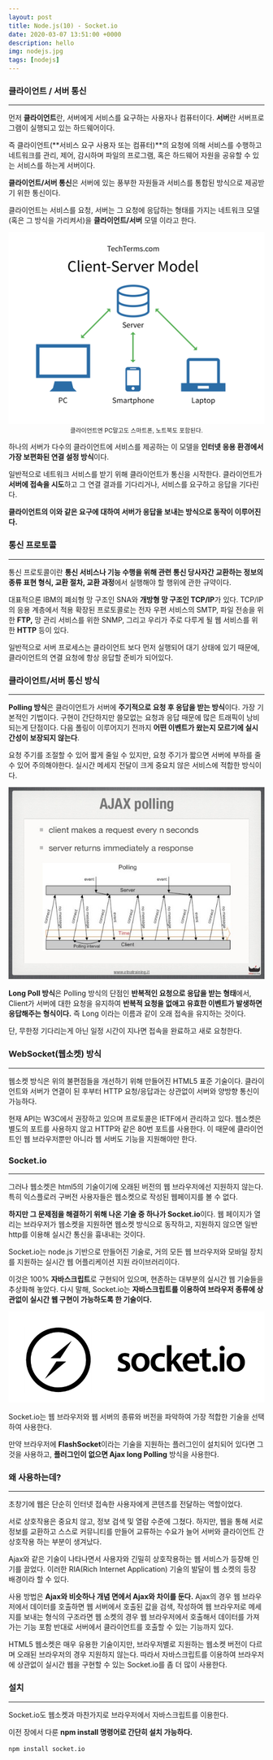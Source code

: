 ```yaml
---
layout: post
title: Node.js(10) - Socket.io
date: 2020-03-07 13:51:00 +0000
description: hello
img: nodejs.jpg
tags: [nodejs]
---
```


### 클라이언트 / 서버 통신

---

먼저 **클라이언트**란, 서버에게 서비스를 요구하는 사용자나 컴퓨터이다. **서버**란 서버프로그램이 실행되고 있는 하드웨어이다.

즉 클라이언트(**서비스 요구 사용자 또는 컴퓨터)**의 요청에 의해 서비스를 수행하고 네트워크를 관리, 제어, 감시하며 파일의 프로그램, 혹은 하드웨어 자원을 공유할 수 있는 서비스를 하는게 서버이다.

**클라이언트/서버 통신**은 서버에 있는 풍부한 자원들과 서비스를 통합된 방식으로 제공받기 위한 통신이다.

클라이언트는 서비스를 요청, 서버는 그 요청에 응답하는 형태를 가지는 네트워크 모델(혹은 그 방식을 가리켜서)을 **클라이언트/서버** 모델 이라고 한다.

<center><img src="/assets/img/nodejs/2020-03-07-Node.js-공부(10)/1.png"></center>
<center><small>클라이언트엔 PC말고도 스마트폰, 노트북도 포함된다.</small></center>

하나의 서버가 다수의 클라이언트에 서비스를 제공하는 이 모델을 **인터넷 응용 환경에서 가장 보편화된 연결 설정 방식**이다.

일반적으로 네트워크 서비스를 받기 위해 클라이언트가 통신을 시작한다. 클라이언트가 **서버에 접속을 시도**하고 그 연결 결과를 기다리거나, 서비스를 요구하고 응답을 기다린다.

**클라이언트의 이와 같은 요구에 대하여 서버가 응답을 보내는 방식으로 동작이 이루어진다.**

### 통신 프로토콜

---

통신 프로토콜이란 **통신 서비스나 기능 수행을 위해 관련 통신 당사자간 교환하는 정보의 종류 표현 형식, 교환 절차, 교환 과정**에서 실행해야 할 행위에 관한 규약이다.

대표적으론 IBM의 폐쇠형 망 구조인 SNA와 **개방형 망 구조인 TCP/IP**가 있다. TCP/IP의 응용 계층에서 적용 확장된 프로토콜로는 전자 우편 서비스의 SMTP, 파일 전송을 위한 **FTP,** 망 관리 서비스를 위한 SNMP, 그리고 우리가 주로 다루게 될 웹 서비스를 위한 **HTTP** 등이 있다.

일반적으로 서버 프로세스는 클라이언트 보다 먼저 실행되어 대기 상태에 있기 때문에, 클라이언트의 연결 요청에 항상 응답할 준비가 되어있다.

### 클라이언트/서버 통신 방식

---

**Polling 방식**은 클라이언트가 서버에 **주기적으로 요청 후 응답을 받는 방식**이다. 가장 기본적인 기법이다. 구현이 간단하지만 쓸모없는 요청과 응답 때문에 많은 트래픽이 낭비되는게 단점이다. 다음 폴링이 이루어지기 전까지 **어떤 이벤트가 왔는지 모르기에 실시간성이 보장되지 않는다**.

요청 주기를 조절할 수 있어 짧게 줄일 수 있지만, 요청 주기가 짧으면 서버에 부하를 줄 수 있어 주의해야한다. 실시간 메세지 전달이 크게 중요치 않은 서비스에 적합한 방식이다.

<center><img src="/assets/img/nodejs/2020-03-07-Node.js-공부(10)/2.png"></center>

**Long Poll 방식**은 Polling 방식의 단점인 **반복적인 요청으로 응답을 받는 형태**에서, Client가 서버에 대한 요청을 유지하여 **반복적 요청을 없애고 유효한 이벤트가 발생하면 응답해주는 형식이다.** 즉 Long 이라는 이름과 같이 오래 접속을 유지하는 것이다.

단, 무한정 기다리는게 아닌 일정 시간이 지나면 접속을 완료하고 새로 요청한다.

### WebSocket(웹소켓) 방식

---

웹소켓 방식은 위의 불편점들을 개선하기 위해 만들어진 HTML5 표준 기술이다. 클라이언트와 서버가 연결이 된 후부터 HTTP 요청/응답과는 상관없이 서버와 양방향 통신이 가능하다.

현재 API는 W3C에서 권장하고 있으며 프로토콜은 IETF에서 관리하고 있다. 웹소켓은 별도의 포트를 사용하지 않고 HTTP와 같은 80번 포트를 사용한다. 이 때문에 클라이언트인 웹 브라우저뿐만 아니라 웹 서버도 기능을 지원해야만 한다.

<center>
<ins class="kakao_ad_area" style="display:none; margin-top: 15px;" 
 data-ad-unit    = "DAN-1iykkck0nlqnp" 
 data-ad-width   = "250" 
 data-ad-height  = "250"></ins> 
<script type="text/javascript" src="//t1.daumcdn.net/kas/static/ba.min.js" async></script>
</center>

### Socket.io

---

그러나 웹소켓은 html5의 기술이기에 오래된 버전의 웹 브라우저에선 지원하지 않는다. 특히 익스플로러 구버전 사용자들은 웹소켓으로 작성된 웹페이지를 볼 수 없다.

**하지만 그 문제점을 해결하기 위해 나온 기술 중 하나가 Socket.io**이다. 웹 페이지가 열리는 브라우저가 웹소켓을 지원하면 웹소켓 방식으로 동작하고, 지원하지 않으면 일반 http를 이용해 실시간 통신을 흉내내는 것이다.

Socket.io는 node.js 기반으로 만들어진 기술로, 거의 모든 웹 브라우저와 모바일 장치를 지원하는 실시간 웹 어플리케이션 지원 라이브러리이다.

이것은 100% **자바스크립트**로 구현되어 있으며, 현존하는 대부분의 실시간 웹 기술들을 추상화해 놓았다. 다시 말해, Socket.io는 **자바스크립트를 이용하여 브라우저 종류에 상관없이 실시간 웹 구현이 가능하도록 한 기술이다.**

<center><img src="/assets/img/nodejs/2020-03-07-Node.js-공부(10)/3.png"></center>

Socket.io는 웹 브라우저와 웹 서버의 종류와 버전을 파악하여 가장 적합한 기술을 선택하여 사용한다.

만약 브라우저에 **FlashSocket**이라는 기술을 지원하는 플러그인이 설치되어 있다면 그것을 사용하고, **플러그인이 없으면 Ajax  long Polling** 방식을 사용한다.

### 왜 사용하는데?

---

초창기에 웹은 단순히 인터넷 접속한 사용자에게 콘텐츠를 전달하는 역할이었다.

서로 상호작용은 중요치 않고, 정보 검색 및 열람 수준에 그쳤다. 하지만, 웹을 통해 서로 정보를 교환하고 스스로 커뮤니티를 만들어 교류하는 수요가 늘어 서버와 클라이언트 간 상호작용 하는 부분이 생겨났다.

Ajax와 같은 기술이 나타나면서 사용자와 긴밀히 상호작용하는 웹 서비스가 등장해 인기를 끌었다. 이러한 RIA(Rich Internet Application) 기술의 발달이 웹 소켓의 등장 배경이라 할 수 있다.

사용 방법은 **Ajax와 비슷하나 개념 면에서 Ajax와 차이를 둔다.** Ajax의 경우 웹 브라우저에서 데이터를 호출하면 웹 서버에서 호출된 값을 검색, 작성하여 웹 브라우저로 메세지를 보내는 형식의 구조라면 웹 소켓의 경우 웹 브라우저에서 호출해서 데이터를 가져가는 기능 포함 반대로 서버에서 클라이언트를 호출할 수 있는 기능까지 있다.

HTML5 웹소켓은 매우 유용한 기술이지만, 브라우저별로 지원하는 웹소켓 버전이 다르며 오래된 브라우저의 경우 지원하지 않는다. 따라서 자바스크립트를 이용하여 브라우저에 상관없이 실시간 웹을 구현할 수 있는 Socket.io를 좀 더 많이 사용한다.

### 설치

---

Socket.io도 웹소켓과 마찬가지로 브라우저에서 자바스크립트를 이용한다.

이전 장에서 다룬 **npm install 명령어로 간단히 설치 가능하다.**

`npm install socket.io`